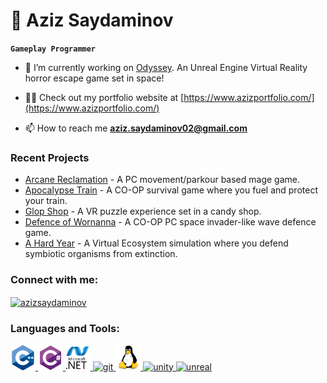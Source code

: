 # 🧭 Aziz Saydaminov
**`Gameplay Programmer`**

- 🔭 I’m currently working on [Odyssey](https://github.com/SaydAziz/Odyssey). An Unreal Engine Virtual Reality horror escape game set in space! 

- 👨‍💻 Check out my portfolio website at [https://www.azizportfolio.com/](https://www.azizportfolio.com/)

- 📫 How to reach me **aziz.saydaminov02@gmail.com**


<h3 align="left">Recent Projects</h3>

- [Arcane Reclamation](https://github.com/SaydAziz/ProjectMageWars) - A PC movement/parkour based mage game.
- [Apocalypse Train](https://github.com/IAMColumbia/ApocalypseTrainDev) - A CO-OP survival game where you fuel and protect your train.
- [Glop Shop](https://github.com/SaydAziz/ConativeVR) - A VR puzzle experience set in a candy shop.
- [Defence of Wornanna](https://github.com/SaydAziz/Defence-of-Wornanna) - A CO-OP PC space invader-like wave defence game.
- [A Hard Year](https://github.com/SaydAziz/A-Hard-Year) - A Virtual Ecosystem simulation where you defend symbiotic organisms from extinction.



<h3 align="left">Connect with me:</h3>
<p align="left">
<a href="https://linkedin.com/in/azizsaydaminov" target="blank"><img align="center" src="https://raw.githubusercontent.com/rahuldkjain/github-profile-readme-generator/master/src/images/icons/Social/linked-in-alt.svg" alt="azizsaydaminov" height="30" width="40" /></a>
</p>
<p align="left">
<h3 align="left">Languages and Tools:</h3>
<p align="left"> <a href="https://www.w3schools.com/cpp/" target="_blank" rel="noreferrer"> <img src="https://raw.githubusercontent.com/devicons/devicon/master/icons/cplusplus/cplusplus-original.svg" alt="cplusplus" width="40" height="40"/> </a> <a href="https://www.w3schools.com/cs/" target="_blank" rel="noreferrer"> <img src="https://raw.githubusercontent.com/devicons/devicon/master/icons/csharp/csharp-original.svg" alt="csharp" width="40" height="40"/> </a> <a href="https://dotnet.microsoft.com/" target="_blank" rel="noreferrer"> <img src="https://raw.githubusercontent.com/devicons/devicon/master/icons/dot-net/dot-net-original-wordmark.svg" alt="dotnet" width="40" height="40"/> </a> <a href="https://git-scm.com/" target="_blank" rel="noreferrer"> <img src="https://www.vectorlogo.zone/logos/git-scm/git-scm-icon.svg" alt="git" width="40" height="40"/> </a> <a href="https://www.linux.org/" target="_blank" rel="noreferrer"> <img src="https://raw.githubusercontent.com/devicons/devicon/master/icons/linux/linux-original.svg" alt="linux" width="40" height="40"/> </a> <a href="https://unity.com/" target="_blank" rel="noreferrer"> <img src="https://www.vectorlogo.zone/logos/unity3d/unity3d-icon.svg" alt="unity" width="40" height="40"/> </a> <a href="https://unrealengine.com/" target="_blank" rel="noreferrer"> <img src="https://raw.githubusercontent.com/kenangundogan/fontisto/036b7eca71aab1bef8e6a0518f7329f13ed62f6b/icons/svg/brand/unreal-engine.svg" alt="unreal" width="40" height="40"/> </a> </p>

